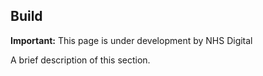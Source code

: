 ## Build

  <div markdown="span" class="alert alert-warning" role="alert"><i class="fa fa-warning"></i><b> Important:</b> This page is under development by NHS Digital</div>

A brief description of this section.

